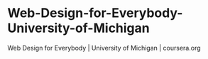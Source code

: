 # Web-Design-for-Everybody-University-of-Michigan
Web Design for Everybody | University of Michigan | coursera.org
